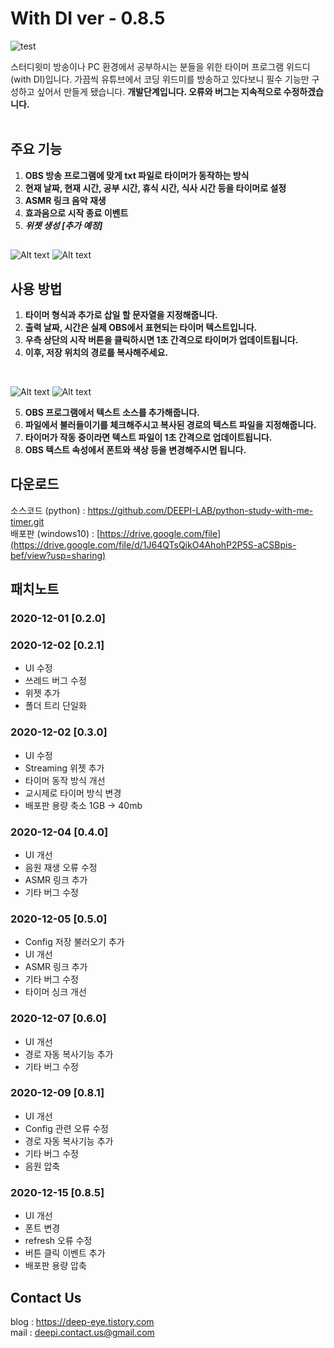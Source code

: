 # **With DI** ver - 0.8.5

![test](https://blog.kakaocdn.net/dn/bFI2Wu/btqO3z7Sw9s/9xuFEoZQKErjEhw7KBtVA1/img.png)

스터디윗미 방송이나 PC 환경에서 공부하시는 분들을 위한 타이머 프로그램 위드디(with DI)입니다. 가끔씩 유튜브에서 코딩 위드미를 방송하고 있다보니 필수 기능만 구성하고 싶어서 만들게 됐습니다. **개발단계입니다. 오류와 버그는 지속적으로 수정하겠습니다.**  
<br/>
    
 ## **주요 기능**
 1. **OBS 방송 프로그램에 맞게 txt 파일로 타이머가 동작하는 방식**
 2. **현재 날짜, 현재 시간, 공부 시간, 휴식 시간, 식사 시간 등을 타이머로 설정**
 3. **ASMR 링크 음악 재생**
 4. **효과음으로 시작 종료 이벤트** 
 5. ***위젯 생성 [추가 예정]***

## 
![Alt text](https://blog.kakaocdn.net/dn/biOFb7/btqPaVBSEAX/2D2WRZGaI8v0S0YM3zZDV1/img.png)
![Alt text](https://blog.kakaocdn.net/dn/L65F5/btqO3zmw2Ae/pWkuUeCD152Pbzgk6UIXQk/img.png)

## **사용 방법**

 1. **타이머 형식과 추가로 삽일 할 문자열을 지정해줍니다.**
 2. **출력 날짜, 시간은 실제 OBS에서 표현되는 타이머 텍스트입니다.**
 3. **우측 상단의 시작 버튼을 클릭하시면 1초 간격으로 타이머가 업데이트됩니다.**
 4. **이후, 저장 위치의 경로를 복사해주세요.**
 <br/>

![Alt text](https://blog.kakaocdn.net/dn/1pwq0/btqOM9oOOxM/9r5rDdWCbbvsRe6u7RQ3c0/img.png)
![Alt text](https://blog.kakaocdn.net/dn/cDwDVT/btqOP3VYHA7/hDPhkS5cCwAeOUh2wvSJx1/img.png)
 <br/>

 5. **OBS 프로그램에서 텍스트 소스를 추가해줍니다.**
 6. **파일에서 불러들이기를 체크해주시고 복사된 경로의 텍스트 파일을 지정해줍니다.**
 7. **타이머가 작동 중이라면 텍스트 파일이 1초 간격으로 업데이트됩니다.**
 8. **OBS 텍스트 속성에서 폰트와 색상 등을 변경해주시면 됩니다.**


## **다운로드**

소스코드 (python) : https://github.com/DEEPI-LAB/python-study-with-me-timer.git<br/>
배포판 (windows10) : [https://drive.google.com/file](https://drive.google.com/file/d/1J64QTsQikO4AhohP2P5S-aCSBpis-bef/view?usp=sharing)


## **패치노트**

### 2020-12-01 [0.2.0]
### 2020-12-02 [0.2.1]

 - UI 수정
 - 쓰레드 버그 수정
 - 위젯 추가
 - 폴더 트리 단일화

### 2020-12-02 [0.3.0]

 - UI 수정
 - Streaming 위젯 추가
 - 타이머 동작 방식 개선
 - 교시제로 타이머 방식 변경
 - 배포판 용량 축소 1GB -> 40mb

### 2020-12-04 [0.4.0]

 - UI 개선 
 - 음원 재생 오류 수정
 - ASMR 링크 추가
 - 기타 버그 수정

### 2020-12-05 [0.5.0]

 - Config 저장 불러오기 추가
 - UI 개선
 - ASMR 링크 추가
 - 기타 버그 수정
 - 타이머 싱크 개선

### 2020-12-07 [0.6.0]

 - UI 개선
 - 경로 자동 복사기능 추가
 - 기타 버그 수정

### 2020-12-09 [0.8.1]
- UI 개선
- Config 관련 오류 수정
- 경로 자동 복사기능 추가
- 기타 버그 수정
- 음원 압축

### 2020-12-15 [0.8.5]
- UI 개선
- 폰트 변경
- refresh 오류 수정
- 버튼 클릭 이벤트 추가
- 배포판 용량 압축

## **Contact Us**
blog : https://deep-eye.tistory.com<br/>
mail : deepi.contact.us@gmail.com 